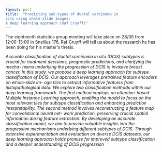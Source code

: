 ```yaml
---
layout: post
title:  "Predicting sub-types of ductal carcinoma in
situ using whole-slide images:
A deep learning approach (Raf Cruyff)"
---
```


The eighteenth statistics group meeting will take place on 28/06 from 12:00-13:00 in Snellius 176.
Raf Cruyff will tell us about the research he has been doing for his master's thesis. 

<em>
Accurate classification of ductal carcinoma in situ (DCIS) subtypes is crucial
for treatment decisions, prognostic predictions, and clarifying the mecha-
nisms underlying the progression of DCIS to invasive breast cancer. In this
study, we propose a deep learning approach for subtype classification of DCIS.
Our approach leverages pretrained feature encoders on whole-slide im-
age tiles to extract informative features from histopathological data.
We explore two classification methods within our deep learning framework.
The first method employs an attention-based Multiple Instance Learning
approach, enabling the model to focus on the most relevant tiles for
subtype classification and enhancing prediction interpretability. The second
method involves reconstructing a feature map for convolutional neural net-
work prediction, preserving crucial spatial information during feature
extraction.
By developing an accurate classification model, we aim to provide valuable
insights into the progression mechanisms underlying different subtypes of
DCIS. Through extensive experimentation and evaluation on diverse DCIS
datasets, our deep learning approach holds promise for improved subtype
classification and a deeper understanding of DCIS progression
</em>
